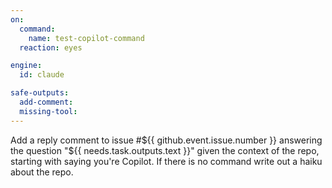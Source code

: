 ```yaml
---
on:
  command:
    name: test-copilot-command
  reaction: eyes

engine: 
  id: claude

safe-outputs:
  add-comment:
  missing-tool:
---
```


Add a reply comment to issue #${{ github.event.issue.number }} answering the question "${{ needs.task.outputs.text }}" given the context of the repo, starting with saying you're Copilot. If there is no command write out a haiku about the repo.